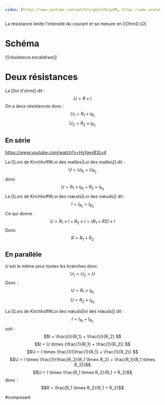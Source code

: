 ```yaml
---
video: [https://www.youtube.com/watch?v=gGyxI5CayDM, https://www.youtube.com/watch?v=Hs1gesB3Lv4]
---
```


La résistance limite l'intensité du courant et se mesure en [[Ohm]] ($\Omega$)
# Schéma
![[résistance.excalidraw]]

# Deux résistances
La [[loi d'ohm]]  dit  :  $$ U =  R \times I $$
On a deux résistances donc :
$$U_1 =  R_1 \times I_{R_1}$$
$$U_2 =  R_2 \times I_{R_2}$$
## En série
https://www.youtube.com/watch?v=Hs1gesB3Lv4

La [[Lois de Kirchhoff#Loi des mailles|Loi des mailles]] dit :
$$ U = U_{R_1} + U_{R_2}$$
donc $$U = R_1  \times I_{R_1} + R_2 \times I_{R_2}$$
La [[Lois de Kirchhoff#Loi des nœuds|Loi des nœuds]] dit : $$  I = I_{R_1} = I_{R_2} $$
Ce qui  donne  : 
$$U = R_1 \times I + R_2 \times I = (R_1 + R2) \times I$$
Donc $$ R  = R_1 + R_2 $$

## En parallèle

$U$  est le même pour toutes les branches donc $$  U_1  = U_2 = U $$
Donc : $$U =  R_1 \times I_{R_1}$$
$$U =  R_2 \times I_{R_2}$$

La [[Lois de Kirchhoff#Loi des nœuds|loi  des nœuds]] dit  :  $$I = I_{R_1} + I_{R_2}$$
soit : $$I = \frac{U}{R_1} + \frac{U}{R_2} $$
$$I = U \times  (\frac{1}{R_1} + \frac{1}{R_2}) $$
$$U = I \times  \frac{1}{\frac{1}{R_1} + \frac{1}{R_2}} $$
$$U = I \times  \frac{1}{\frac{R_2}{R_1 \times R_2} + \frac{R_1}{R_1 \times R_2}}$$
$$U = I \times  \frac{R_1 \times R_2}{R_1 + R_2}$$
donc : 
$$R = \frac{R_1 \times R_2}{R_1 + R_2}$$

#composant 